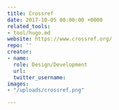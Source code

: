 ```yaml
---
title: Crossref
date: 2017-10-05 00:00:00 +0000
related_tools:
- tool/hugo.md
website: https://www.crossref.org/
repo: ''
creator:
- name: 
  role: Design/Development
  url: 
  twitter_username: 
images:
- "/uploads/crossref.png"

---
```

